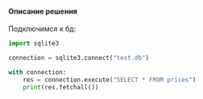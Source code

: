 #### Описание решения
Подключимся к бд:
```Python
import sqlite3

connection = sqlite3.connect("test.db")

with connection:
	res = connection.execute("SELECT * FROM prices")
	print(res.fetchall())

```

